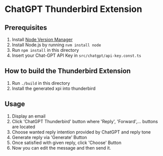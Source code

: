 # ChatGPT Thunderbird Extension

## Prerequisites

1. Install [Node Version Manager](https://github.com/nvm-sh/nvm)
2. Install Node.js by running `nvm install node`
3. Run `npm install` in this directory
4. Insert your Chat-GPT API Key in `src/chatgpt/api-key.const.ts`

## How to build the Thunderbird Extension

1. Run `./build` in this directory
2. Install the generated xpi into thunderbird

## Usage

1. Display an email
2. Click 'ChatGPT Thunderbird' button where 'Reply', 'Forward',... buttons are located
3. Choose wanted reply intention provided by ChatGPT and reply tone
4. Generate reply via 'Generate' Button
5. Once satisfied with given reply, click 'Choose' Button
6. Now you can edit the message and then send it.
